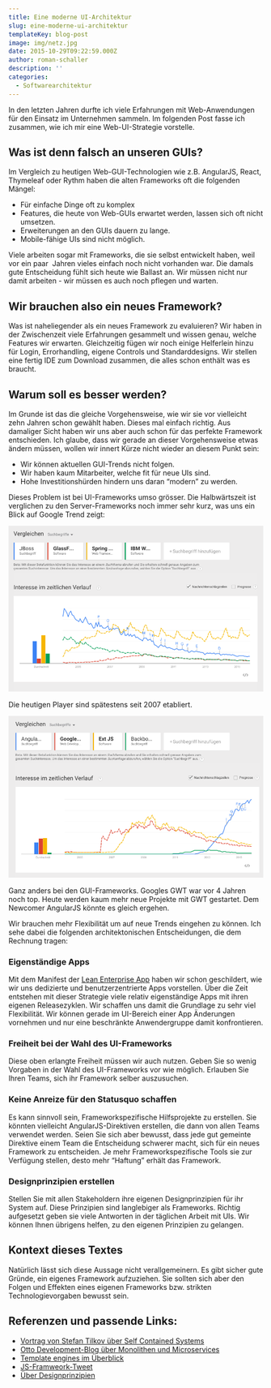 ```yaml
---
title: Eine moderne UI-Architektur
slug: eine-moderne-ui-architektur
templateKey: blog-post
image: img/netz.jpg
date: 2015-10-29T09:22:59.000Z
author: roman-schaller
description: ''
categories:
  - Softwarearchitektur
---
```


In den letzten Jahren durfte ich viele Erfahrungen mit Web-Anwendungen für den Einsatz im Unternehmen sammeln. Im folgenden Post fasse ich zusammen, wie ich mir eine Web-UI-Strategie vorstelle.

<h2>Was ist denn falsch an unseren GUIs?</h2>

Im Vergleich zu heutigen Web-GUI-Technologien wie z.B. AngularJS, React, Thymeleaf oder Rythm haben die alten Frameworks oft die folgenden Mängel:

<ul>
 <li>Für einfache Dinge oft zu komplex</li>
 <li>Features, die heute von Web-GUIs erwartet werden, lassen sich oft nicht umsetzen.</li>
 <li>Erweiterungen an den GUIs dauern zu lange.</li>
 <li>Mobile-fähige UIs sind nicht möglich.</li>
</ul>

Viele arbeiten sogar mit Frameworks, die sie selbst entwickelt haben, weil vor ein paar  Jahren vieles einfach noch nicht vorhanden war. Die damals gute Entscheidung fühlt sich heute wie Ballast an. Wir müssen nicht nur damit arbeiten - wir müssen es auch noch pflegen und warten.

<h2>Wir brauchen also ein neues Framework?</h2>

Was ist naheliegender als ein neues Framework zu evaluieren? Wir haben in der Zwischenzeit viele Erfahrungen gesammelt und wissen genau, welche Features wir erwarten. Gleichzeitig fügen wir noch einige Helferlein hinzu für Login, Errorhandling, eigene Controls und Standarddesigns. Wir stellen eine fertig IDE zum Download zusammen, die alles schon enthält was es braucht.

<h2>Warum soll es besser werden?</h2>

Im Grunde ist das die gleiche Vorgehensweise, wie wir sie vor vielleicht zehn Jahren schon gewählt haben. Dieses mal einfach richtig. Aus damaliger Sicht haben wir uns aber auch schon für das perfekte Framework entschieden. Ich glaube, dass wir gerade an dieser Vorgehensweise etwas ändern müssen, wollen wir innert Kürze nicht wieder an diesem Punkt sein:

<ul>
 <li>Wir können aktuellen GUI-Trends nicht folgen.</li>
 <li>Wir haben kaum Mitarbeiter, welche fit für neue UIs sind.</li>
 <li>Hohe Investitionshürden hindern uns daran “modern” zu werden.</li>
</ul>

Dieses Problem ist bei UI-Frameworks umso grösser. Die Halbwärtszeit ist verglichen zu den Server-Frameworks noch immer sehr kurz, was uns ein Blick auf Google Trend zeigt:

![Google Trend zu App-Servern](img/google-trend-appserver.png)

Die heutigen Player sind spätestens seit 2007 etabliert.

![Google Trend JavaScript Frameworks](img/google-trend-javascriptframeworks.png)

Ganz anders bei den GUI-Frameworks. Googles GWT war vor 4 Jahren noch top. Heute werden kaum mehr neue Projekte mit GWT gestartet. Dem Newcomer AngularJS könnte es gleich ergehen.

Wir brauchen mehr Flexibilität um auf neue Trends eingehen zu können. Ich sehe dabei die folgenden architektonischen Entscheidungen, die dem Rechnung tragen:

<h3>Eigenständige Apps</h3>

Mit dem Manifest der [Lean Enterprise App](http://www.lean-enterprise-app.com/) haben wir schon geschildert, wie wir uns dedizierte und benutzerzentrierte Apps vorstellen. Über die Zeit entstehen mit dieser Strategie viele relativ eigenständige Apps mit ihren eigenen Releasezyklen. Wir schaffen uns damit die Grundlage zu sehr viel Flexibilität. Wir können gerade im UI-Bereich einer App Änderungen vornehmen und nur eine beschränkte Anwendergruppe damit konfrontieren.

<h3>Freiheit bei der Wahl des UI-Frameworks</h3>

Diese oben erlangte Freiheit müssen wir auch nutzen. Geben Sie so wenig Vorgaben in der Wahl des UI-Frameworks vor wie möglich. Erlauben Sie Ihren Teams, sich ihr Framework selber auszusuchen.

<h3>Keine Anreize für den Statusquo schaffen</h3>

Es kann sinnvoll sein, Frameworkspezifische Hilfsprojekte zu erstellen. Sie könnten vielleicht AngularJS-Direktiven erstellen, die dann von allen Teams verwendet werden. Seien Sie sich aber bewusst, dass jede gut gemeinte Direktive einem Team die Entscheidung schwerer macht, sich für ein neues Framework zu entscheiden. Je mehr Frameworkspezifische Tools sie zur Verfügung stellen, desto mehr “Haftung” erhält das Framework.

<h3>Designprinzipien erstellen</h3>

Stellen Sie mit allen Stakeholdern ihre eigenen Designprinzipien für ihr System auf. Diese Prinzipien sind langlebiger als Frameworks. Richtig aufgesetzt geben sie viele Antworten in der täglichen Arbeit mit UIs. Wir können Ihnen übrigens helfen, zu den eigenen Prinzipien zu gelangen.

<h2>Kontext dieses Textes</h2>

Natürlich lässt sich diese Aussage nicht verallgemeinern. Es gibt sicher gute Gründe, ein eigenes Framework aufzuziehen. Sie sollten sich aber den Folgen und Effekten eines eigenen Frameworks bzw. strikten Technologievorgaben bewusst sein.

<h2>Referenzen und passende Links:</h2>

- [Vortrag von Stefan Tilkov über Self Contained Systems](https://speakerdeck.com/stilkov/sustainable-architecture)
- [Otto Development-Blog über Monolithen und Microservices](http://dev.otto.de/2015/09/30/on-monoliths-and-microservices/)
- [Template engines im Überblick](http://www.todaysoftmag.com/article/907/template-engines-for-java-web-development)
- [JS-Framweork-Tweet](https://twitter.com/ModernWebUI/status/636940299801989120)
- [Über Designprinzipien](http://www.usercentered.de/design/ueber-designprinzipien/)
